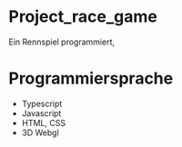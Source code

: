 # Project_race_game

Ein Rennspiel programmiert, 


# Programmiersprache
- Typescript
- Javascript
- HTML, CSS
- 3D Webgl 
